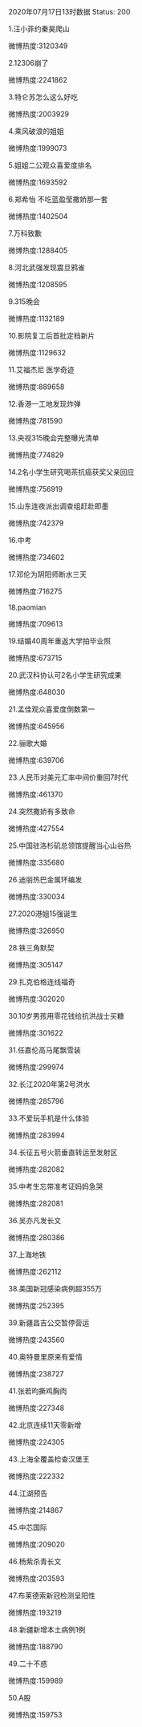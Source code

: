 2020年07月17日13时数据
Status: 200

1.汪小菲约秦昊爬山

微博热度:3120349

2.12306崩了

微博热度:2241862

3.特仑苏怎么这么好吃

微博热度:2003929

4.乘风破浪的姐姐

微博热度:1999073

5.姐姐二公观众喜爱度排名

微博热度:1693592

6.郑希怡 不吃蓝盈莹撒娇那一套

微博热度:1402504

7.万科致歉

微博热度:1288405

8.河北武强发现震旦鸦雀

微博热度:1208595

9.315晚会

微博热度:1132189

10.影院复工后首批定档新片

微博热度:1129632

11.艾福杰尼 医学奇迹

微博热度:889658

12.香港一工地发现炸弹

微博热度:781590

13.央视315晚会完整曝光清单

微博热度:774829

14.2名小学生研究喝茶抗癌获奖父亲回应

微博热度:756919

15.山东连夜派出调查组赶赴即墨

微博热度:742379

16.中考

微博热度:734602

17.邓伦为阴阳师断水三天

微博热度:716275

18.paomian

微博热度:709613

19.结婚40周年重返大学拍毕业照

微博热度:673715

20.武汉科协认可2名小学生研究成果

微博热度:648030

21.孟佳观众喜爱度倒数第一

微博热度:645956

22.骊歌大婚

微博热度:639706

23.人民币对美元汇率中间价重回7时代

微博热度:461370

24.突然撒娇有多致命

微博热度:427554

25.中国驻洛杉矶总领馆提醒当心山谷热

微博热度:335680

26.迪丽热巴金属环编发

微博热度:330034

27.2020港姐15强诞生

微博热度:326950

28.铁三角默契

微博热度:305147

29.扎克伯格连线福奇

微博热度:302020

30.10岁男孩用零花钱给抗洪战士买糖

微博热度:301622

31.任嘉伦高马尾飘雪装

微博热度:299974

32.长江2020年第2号洪水

微博热度:285796

33.不爱玩手机是什么体验

微博热度:283994

34.长征五号火箭垂直转运至发射区

微博热度:282082

35.中考生忘带准考证妈妈急哭

微博热度:282081

36.吴亦凡发长文

微博热度:280386

37.上海地铁

微博热度:262112

38.美国新冠感染病例超355万

微博热度:252395

39.新疆昌吉公交暂停营运

微博热度:243560

40.奥特曼里原来有爱情

微博热度:238727

41.张若昀撕鸡胸肉

微博热度:227348

42.北京连续11天零新增

微博热度:224305

43.上海全覆盖检查汉堡王

微博热度:222332

44.江湖预告

微博热度:214867

45.中芯国际

微博热度:209020

46.杨紫杀青长文

微博热度:203593

47.布莱德索新冠检测呈阳性

微博热度:193219

48.新疆新增本土病例1例

微博热度:188790

49.二十不惑

微博热度:159989

50.A股

微博热度:159753

